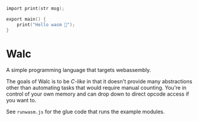 ```c
import print(str msg);

export main() {
    print("Hello wasm 🎉");
}
```

# Walc

A simple programming language that targets webassembly.

The goals of Walc is to be _C-like_ in that it doesn't provide many abstractions other than automating tasks that would require manual counting. You're in control of your own memory and can drop down to direct opcode access if you want to.

See `runwasm.js` for the glue code that runs the example modules.
